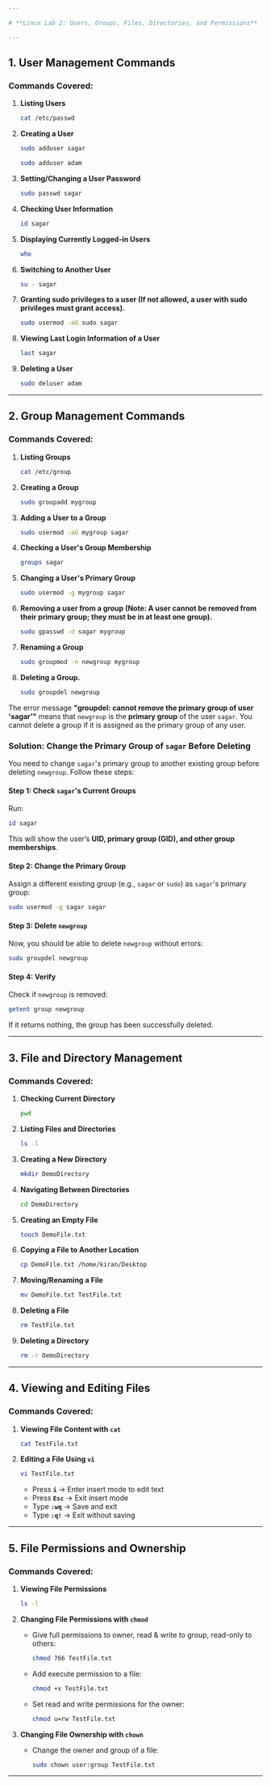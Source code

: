 ```yaml
---

# **Linux Lab 2: Users, Groups, Files, Directories, and Permissions**  

---
```


## **1. User Management Commands**  

### **Commands Covered:**  
1. **Listing Users**  
   ```bash
   cat /etc/passwd
   ```

2. **Creating a User**  
   ```bash
   sudo adduser sagar
   ```
   ```bash
   sudo adduser adam
   ```

3. **Setting/Changing a User Password**  
   ```bash
   sudo passwd sagar
   ```

4. **Checking User Information**  
   ```bash
   id sagar
   ```

5. **Displaying Currently Logged-in Users**  
   ```bash
   who
   ```

6. **Switching to Another User**  
   ```bash
   su - sagar
   ```

7. **Granting sudo privileges to a user (If not allowed, a user with sudo privileges must grant access).**  
   ```bash
   sudo usermod -aG sudo sagar
   ```

8. **Viewing Last Login Information of a User**  
   ```bash
   last sagar
   ```

9. **Deleting a User**  
   ```bash
   sudo deluser adam
   ```

---

## **2. Group Management Commands**  

### **Commands Covered:**  
1. **Listing Groups**  
   ```bash
   cat /etc/group
   ```

2. **Creating a Group**  
   ```bash
   sudo groupadd mygroup
   ```

3. **Adding a User to a Group**  
   ```bash
   sudo usermod -aG mygroup sagar
   ```

4. **Checking a User's Group Membership**  
   ```bash
   groups sagar
   ```

5. **Changing a User's Primary Group**  
   ```bash
   sudo usermod -g mygroup sagar
   ```

6. **Removing a user from a group (Note: A user cannot be removed from their primary group; they must be in at least one group).**
   ```bash
   sudo gpasswd -d sagar mygroup
   ```

7. **Renaming a Group**  
   ```bash
   sudo groupmod -n newgroup mygroup
   ```

8. **Deleting a Group.**  
   ```bash
   sudo groupdel newgroup
   ```
The error message **"groupdel: cannot remove the primary group of user 'sagar'"** means that `newgroup` is the **primary group** of the user `sagar`. You cannot delete a group if it is assigned as the primary group of any user.  

### **Solution: Change the Primary Group of `sagar` Before Deleting**  
You need to change `sagar`'s primary group to another existing group before deleting `newgroup`. Follow these steps:

#### **Step 1: Check `sagar`'s Current Groups**
Run:
```bash
id sagar
```
This will show the user’s **UID, primary group (GID), and other group memberships**.

#### **Step 2: Change the Primary Group**
Assign a different existing group (e.g., `sagar` or `sudo`) as `sagar`'s primary group:
```bash
sudo usermod -g sagar sagar
```

#### **Step 3: Delete `newgroup`**
Now, you should be able to delete `newgroup` without errors:
```bash
sudo groupdel newgroup
```

#### **Step 4: Verify**
Check if `newgroup` is removed:
```bash
getent group newgroup
```
If it returns nothing, the group has been successfully deleted.

---

## **3. File and Directory Management**  

### **Commands Covered:**  
1. **Checking Current Directory**  
   ```bash
   pwd
   ```

2. **Listing Files and Directories**  
   ```bash
   ls -l
   ```

3. **Creating a New Directory**  
   ```bash
   mkdir DemoDirectory
   ```

4. **Navigating Between Directories**  
   ```bash
   cd DemoDirectory
   ```

5. **Creating an Empty File**  
   ```bash
   touch DemoFile.txt
   ```

6. **Copying a File to Another Location**  
   ```bash
   cp DemoFile.txt /home/kiran/Desktop
   ```

7. **Moving/Renaming a File**  
   ```bash
   mv DemoFile.txt TestFile.txt
   ```

8. **Deleting a File**  
   ```bash
   rm TestFile.txt
   ```

9. **Deleting a Directory**  
   ```bash
   rm -r DemoDirectory
   ```

---

## **4. Viewing and Editing Files**  

### **Commands Covered:**  
1. **Viewing File Content with `cat`**  
   ```bash
   cat TestFile.txt
   ```

2. **Editing a File Using `vi`**  
   ```bash
   vi TestFile.txt
   ```

   - Press **`i`** → Enter insert mode to edit text  
   - Press **`Esc`** → Exit insert mode  
   - Type **`:wq`** → Save and exit  
   - Type **`:q!`** → Exit without saving  

---

## **5. File Permissions and Ownership**  

### **Commands Covered:**  
1. **Viewing File Permissions**  
   ```bash
   ls -l
   ```

2. **Changing File Permissions with `chmod`**  
   - Give full permissions to owner, read & write to group, read-only to others:  
     ```bash
     chmod 766 TestFile.txt
     ```
   - Add execute permission to a file:  
     ```bash
     chmod +x TestFile.txt
     ```
   - Set read and write permissions for the owner:  
     ```bash
     chmod u=rw TestFile.txt
     ```

3. **Changing File Ownership with `chown`**  
   - Change the owner and group of a file:  
     ```bash
     sudo chown user:group TestFile.txt
     ```

---
